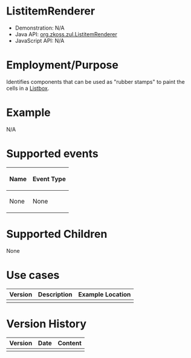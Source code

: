 

# ListitemRenderer

- Demonstration: N/A
- Java API: [org.zkoss.zul.ListitemRenderer](https://www.zkoss.org/javadoc/latest/zk/org/zkoss/zul/ListitemRenderer.html)
- JavaScript API: N/A

# Employment/Purpose

Identifies components that can be used as "rubber stamps" to paint the
cells in a [ Listbox]({{site.baseurl}}/zk_component_ref/data/listbox).

# Example

N/A

# Supported events

<table>
<thead>
<tr class="header">
<th><center>
<p>Name</p>
</center></th>
<th><center>
<p>Event Type</p>
</center></th>
</tr>
</thead>
<tbody>
<tr class="odd">
<td><p>None</p></td>
<td><p>None</p></td>
</tr>
</tbody>
</table>

# Supported Children

None

# Use cases

| Version | Description | Example Location |
|---------|-------------|------------------|
|         |             |                  |

# Version History

| Version | Date | Content |
|---------|------|---------|
|         |      |         |


